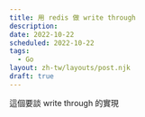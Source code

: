 ```yaml
---
title: 用 redis 做 write through
description: 
date: 2022-10-22
scheduled: 2022-10-22
tags:
  - Go
layout: zh-tw/layouts/post.njk
draft: true
---
```


這個要談 write through 的實現